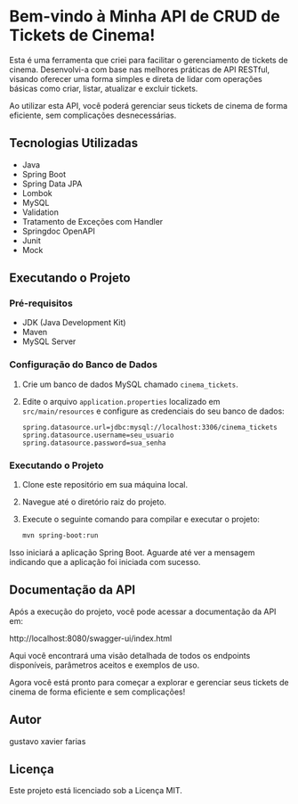 # Bem-vindo à Minha API de CRUD de Tickets de Cinema!

Esta é uma ferramenta que criei para facilitar o gerenciamento de tickets de cinema. Desenvolvi-a com base nas melhores práticas de API RESTful, visando oferecer uma forma simples e direta de lidar com operações básicas como criar, listar, atualizar e excluir tickets.

Ao utilizar esta API, você poderá gerenciar seus tickets de cinema de forma eficiente, sem complicações desnecessárias.

## Tecnologias Utilizadas

- Java
- Spring Boot
- Spring Data JPA
- Lombok
- MySQL
- Validation
- Tratamento de Exceções com Handler
- Springdoc OpenAPI
- Junit
- Mock

## Executando o Projeto

### Pré-requisitos

- JDK (Java Development Kit)
- Maven
- MySQL Server

### Configuração do Banco de Dados

1. Crie um banco de dados MySQL chamado `cinema_tickets`.
2. Edite o arquivo `application.properties` localizado em `src/main/resources` e configure as credenciais do seu banco de dados:

    ```properties
    spring.datasource.url=jdbc:mysql://localhost:3306/cinema_tickets
    spring.datasource.username=seu_usuario
    spring.datasource.password=sua_senha
    ```

### Executando o Projeto

1. Clone este repositório em sua máquina local.
2. Navegue até o diretório raiz do projeto.
3. Execute o seguinte comando para compilar e executar o projeto:

    ```bash
    mvn spring-boot:run
    ```

Isso iniciará a aplicação Spring Boot. Aguarde até ver a mensagem indicando que a aplicação foi iniciada com sucesso.

## Documentação da API

Após a execução do projeto, você pode acessar a documentação da API em:

http://localhost:8080/swagger-ui/index.html


Aqui você encontrará uma visão detalhada de todos os endpoints disponíveis, parâmetros aceitos e exemplos de uso.

Agora você está pronto para começar a explorar e gerenciar seus tickets de cinema de forma eficiente e sem complicações!


## Autor

gustavo xavier farias

## Licença

Este projeto está licenciado sob a Licença MIT.
